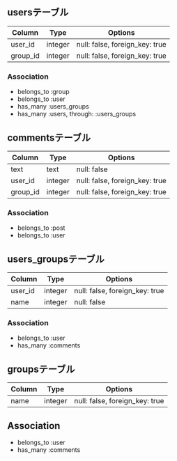 ## usersテーブル
|Column  |Type   |Options                       |
|--------|-------|------------------------------|
|user_id |integer|null: false, foreign_key: true|
|group_id|integer|null: false, foreign_key: true|

### Association
- belongs_to :group
- belongs_to :user
- has_many :users_groups
- has_many :users, through: :users_groups


## commentsテーブル
|Column  |Type   |Options                       |
|--------|-------|------------------------------|
|text    |text   |null: false                   |
|user_id |integer|null: false, foreign_key: true|
|group_id|integer|null: false, foreign_key: true|
### Association
- belongs_to :post
- belongs_to :user


## users_groupsテーブル
|Column |Type   |Options                       |
|-------|-------|------------------------------|
|user_id|integer|null: false, foreign_key: true|
|name   |integer|null: false                   |
### Association
- belongs_to :user
- has_many :comments


## groupsテーブル
|Column  |Type   |Options                       |
|--------|-------|------------------------------|
|name    |integer|null: false, foreign_key: true|
## Association
- belongs_to :user
- has_many :comments
